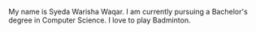 My name is Syeda Warisha Waqar.
I am currently pursuing a Bachelor's degree in Computer Science.
I love to play Badminton.
